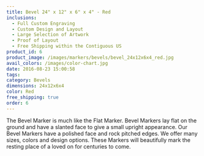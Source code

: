 ```yaml
---
title: Bevel 24" x 12" x 6" x 4" - Red
inclusions:
  - Full Custom Engraving
  - Custom Design and Layout
  - Large Selection of Artwork
  - Proof of Layout
  - Free Shipping within the Contiguous US
product_id: 6
product_image: /images/markers/bevels/bevel_24x12x6x4_red.jpg
avail_colors: /images/color-chart.jpg
date: 2016-08-23 15:00:58
tags:
category: Bevels
dimensions: 24x12x6x4
color: Red
free_shipping: true
order: 6
---
```

The Bevel Marker is much like the Flat Marker. Bevel Markers lay flat on the ground and have a slanted face to give a small upright appearance. Our Bevel Markers have a polished face and rock pitched edges. We offer many sizes, colors and design options. These Markers will beautifully mark the resting place of a loved on for centuries to come.